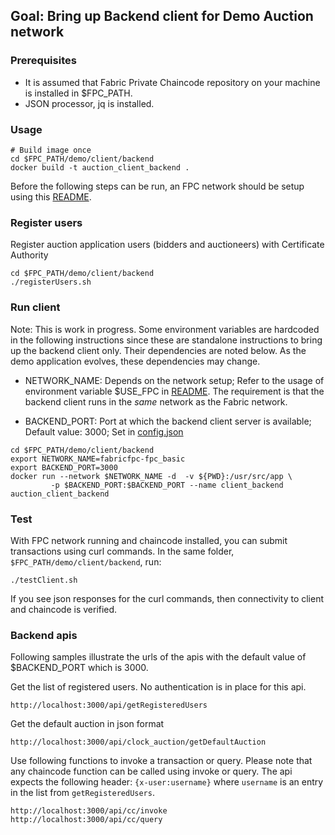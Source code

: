 
## Goal: Bring up Backend client for Demo Auction network

###  Prerequisites
- It is assumed that Fabric Private Chaincode repository on your machine is installed in $FPC_PATH.
- JSON processor, jq is installed.

### Usage
```
# Build image once
cd $FPC_PATH/demo/client/backend
docker build -t auction_client_backend .
```

Before the following steps can be run, an FPC network should be setup using this [README](https://github.com/hyperledger-labs/fabric-private-chaincode/blob/master/utils/docker-compose/README.md).

###  Register users
Register auction application users (bidders and auctioneers) with Certificate Authority
```
cd $FPC_PATH/demo/client/backend
./registerUsers.sh
```

### Run client

Note: This is work in progress.  Some environment variables are hardcoded in the following instructions since these are standalone instructions to bring up the backend client only.  Their dependencies are noted below.  As the demo application evolves, these dependencies may change.

- NETWORK_NAME:  Depends on the network setup; Refer to the usage of environment variable $USE_FPC in [README](https://github.com/hyperledger-labs/fabric-private-chaincode/blob/master/utils/docker-compose/README.md).  The requirement is that the backend client runs in the _same_ network as the Fabric network.

- BACKEND_PORT:  Port at which the backend client server is available;  Default value:  3000;  Set in [config.json](https://github.com/sjanakir2015/fabric-private-chaincode/blob/master/demo/client/backend/config.json)


```                 
cd $FPC_PATH/demo/client/backend
export NETWORK_NAME=fabricfpc-fpc_basic
export BACKEND_PORT=3000
docker run --network $NETWORK_NAME -d  -v ${PWD}:/usr/src/app \
		 -p $BACKEND_PORT:$BACKEND_PORT --name client_backend auction_client_backend
```

### Test
With FPC network running and chaincode installed, you can submit transactions using curl commands.  In the same folder, `$FPC_PATH/demo/client/backend`, run:
```
./testClient.sh
```

If you see json responses for the curl commands, then connectivity to client and chaincode is verified.


### Backend apis

Following samples illustrate the urls of the apis with the default value of $BACKEND_PORT which is 3000.

Get the list of registered users.  No authentication is in place for this api.  
```
http://localhost:3000/api/getRegisteredUsers
```

Get the default auction in json format
```
http://localhost:3000/api/clock_auction/getDefaultAuction
```

Use following functions to invoke a transaction or query.  Please note that any chaincode function can be called using invoke or query.   The api expects the following header:  `{x-user:username}` where `username` is an entry in the list from `getRegisteredUsers`.
```
http://localhost:3000/api/cc/invoke
http://localhost:3000/api/cc/query
```
